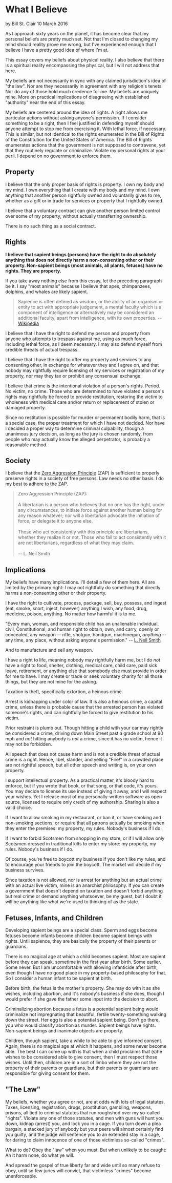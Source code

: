 What I Believe
==============
by Bill St. Clair
10 March 2016

As I approach sixty years on the planet, it has become clear that my personal beliefs are pretty much set. Not that I'm closed to changing my mind should reality prove me wrong, but I've experienced enough that I believe I have a pretty good idea of where I'm at.

This essay covers my beliefs about physical reality. I also believe that there is a spiritual reality encompassing the physical, but I will not address that here.

My beliefs are not necessarily in sync with any claimed jurisdiction's idea of "the law". Nor are they necessarily in agreement with any religion's tenets. Nor do any of those hold much credence for me. My beliefs are uniquely mine. More on practical implications of disagreeing with established "authority" near the end of this essay.

My beliefs are centered around the idea of rights. A right allows me particular actions without asking anyone's permission. If I consider something to be a right, then I feel justified in defending myself should anyone attempt to stop me from exercising it. With lethal force, if necessary. This is similar, but not identical to the rights enumerated in the Bill of Rights of the Constitution for the United States of America. The Bill of Rights enumerates actions that the government is not supposed to contravene, yet that they routinely regulate or criminalize. Violate my personal rights at your peril. I depend on no government to enforce them.

Property
--------

I believe that the only proper basis of rights is property. I own my body and my mind. I own everything that I create with my body and my mind. I own anything that another person rightfully owned and voluntarily gives to me, whether as a gift or in trade for services or property that I rightfully owned.

I believe that a voluntary contract can give another person limited control over some of my property, without actually transferring ownership.

There is no such thing as a social contract.

Rights
------

**I believe that sapient beings (persons) have the right to do absolutely anything that does not directly harm a non-consenting other or their property. Non-sapient beings (most animals, all plants, fetuses) have no rights. They are property.**

If you take away nothing else from this essay, let the preceding paragraph be it. I say "most animals" because I believe that apes, chimpanzees, dolphins, and whales are likely sapient.

> Sapience is often defined as wisdom, or the ability of an organism or entity to act with appropriate judgement, a mental faculty which is a component of intelligence or alternatively may be considered an additional faculty, apart from intelligence, with its own properties. -- [Wikipedia](https://en.wikipedia.org/wiki/Wisdom#Sapience)

I believe that I have the right to defend my person and property from anyone who attempts to trespass against me, using as much force, including lethal force, as I deem necessary. I may also defend myself from credible threats of actual trespass.

I believe that I have the right to offer my property and services to any consenting other, in exchange for whatever they and I agree on, and that nobody may rightfully require licensing of my services or registration of my property, nor may they tax or prohibit any consensual exchange.

I believe that crime is the intentional violation of a person's rights. Period. No victim, no crime. Those who are determined to have violated a person's rights may rightfully be forced to provide restitution, restoring the victim to wholeness with medical care and/or return or replacement of stolen or damaged property.

Since no restitution is possible for murder or permanent bodily harm, that is a special case, the proper treatment for which I have not decided. Nor have I decided a proper way to determine criminal culpability, though a unanimous jury decision, as long as the jury is chosen randomly, from people who may actually know the alleged perpetrator, is probably a reasonable method.

Society
-------

I believe that the [Zero Aggression Principle](http://www.ncc-1776.org/whoislib.html) (ZAP) is sufficient to properly preserve rights in a society of free persons. Law needs no other basis. I do my best to adhere to the ZAP.

<blockquote>
<p>Zero Aggression Principle (ZAP):
<br/><br/>
A libertarian is a person who believes that no one has the right, under any circumstances, to initiate force against another human being for any reason whatever; nor will a libertarian advocate the initiation of force, or delegate it to anyone else.
<br/><br/>
Those who act consistently with this principle are libertarians, whether they realize it or not. Those who fail to act consistently with it are not libertarians, regardless of what they may claim.
<br/><br/>
-- L. Neil Smith</p>
</blockquote>

Implications
------------

My beliefs have many implications. I'll detail a few of them here. All are limited by the primary right: I may not rightfully do something that directly harms a non-consenting other or their property.

I have the right to cultivate, process, package, sell, buy, possess, and ingest (eat, smoke, snort, inject, however) anything I wish, any food, drug, medicine, poison, anything. No matter how harmful it is to me.

"Every man, woman, and responsible child has an unalienable individual, civil, Constitutional, and human right to obtain, own, and carry, openly or concealed, any weapon -- rifle, shotgun, handgun, machinegun, <i>anything</i> -- any time, any place, without asking anyone's permission." -- [L. Neil Smith](http://www.lneilsmith.org/atlanta.html)

And to manufacture and sell any weapon.

I have a right to life, meaning nobody may rightfully harm me, but I do <i>not</i> have a right to food, shelter, clothing, medical care, child care, paid sick leave, retirement, or anything else that somebody else must provide in order for me to have. I may create or trade or seek voluntary charity for all those things, but they are not mine for the asking.

Taxation is theft, specifically extortion, a heinous crime.

Arrest is kidnapping under color of law. It is also a heinous crime, a capital crime, unless there is probable cause that the arrested person has violated someone's rights, and can rightfully be forced to give restitution to his victim.

Prior restraint is plumb out. Though hitting a child with your car may rightly be considered a crime, driving down Main Street past a grade school at 90 mph and _not_ hitting anybody is _not_ a crime, since it has no victim, hence it may not be forbidden.

All speech that does not cause harm and is not a credible threat of actual crime is a right. Hence, libel, slander, and yelling "Fire!" in a crowded place are not rightful speech, but all other speech and writing is, on your own property.

I support intellectual property. As a practical matter, it's bloody hard to enforce, but if you wrote that book, or that song, or that code, it's yours. You may decide to license its use instead of giving it away, and I will respect your wishes. Yet I release most of my personally-written software as open source, licensed to require only credit of my authorship. Sharing is also a valid choice.

If I want to allow smoking in my restaurant, or ban it, or have smoking and non-smoking sections, or require that all patrons actually be smoking when they enter the premises: my property, my rules. Nobody's business if I do.

If I want to forbid Scotsmen from shopping in my store, or if I will allow only Scotsmen dressed in traditional kilts to enter my store: my property, my rules. Nobody's business if I do.

Of course, you're free to boycott my business if you don't like my rules, and to encourage your friends to join the boycott. The market will decide if my business survives.

Since taxation is not allowed, nor is arrest for anything but an actual crime with an actual live victim, mine is an anarchist philosophy. If you can create a government that doesn't depend on taxation and doesn't forbid anything but real crime or demand anything whatsoever, be my guest, but I doubt it will be anything like what we're used to thinking of as the state.

Fetuses, Infants, and Children
------------------------------

Developing sapient beings are a special class. Sperm and eggs become fetuses become infants become children become sapient beings with rights. Until sapience, they are basically the property of their parents or guardians.

There is no magical age at which a child becomes sapient. Most are sapient before they can speak, sometime in the first year after birth. Some earlier. Some never. But I am uncomfortable with allowing infanticide after birth, even though I have no good place in my property-based philosophy for that. So I consider a human infant to be sapient at birth.

Before birth, the fetus is the mother's property. She may do with it as she wishes, including abortion, and it's nobody's business if she does, though I would prefer if she gave the father some input into the decision to abort.

Criminalizing abortion because a fetus is a potential sapient being would criminalize not impregnating that beautiful, fertile twenty-something walking down the street. Her egg is also a potential sapient being. Don't go there, you who would classify abortion as murder. Sapient beings have rights. Non-sapient beings and inanimate objects are property.

Children, though sapient, take a while to be able to give informed consent. Again, there is no magical age at which it happens, and some never become able. The best I can come up with is that when a child proclaims that (s)he wishes to be considered able to give consent, then I must respect those wishes. Until then, children are in a sort of limbo where they are not the property of their parents or guardians, but their parents or guardians are responsible for giving consent for them.

"The Law"
---------

My beliefs, whether you agree or not, are at odds with lots of legal statutes. Taxes, licensing, registration, drugs, prostitution, gambling, weapons, prisons, all tied to criminal statutes that run roughshod over my so-called "rights". Violate any one of those statutes, and men with guns will hunt you down, kidnap (arrest) you, and lock you in a cage. If you turn down a plea bargain, a stacked jury of anybody but your peers will almost certainly find you guilty, and the judge will sentence you to an extended stay in a cage, for daring to claim innocence of one of those victimless so-called "crimes".

What to do? Obey the "law" when you must. But when unlikely to be caught: An it harm none, do what ye will.

And spread the gospel of true liberty far and wide until so many refuse to obey, until so few juries will convict, that victimless "crimes" become unenforceable.
